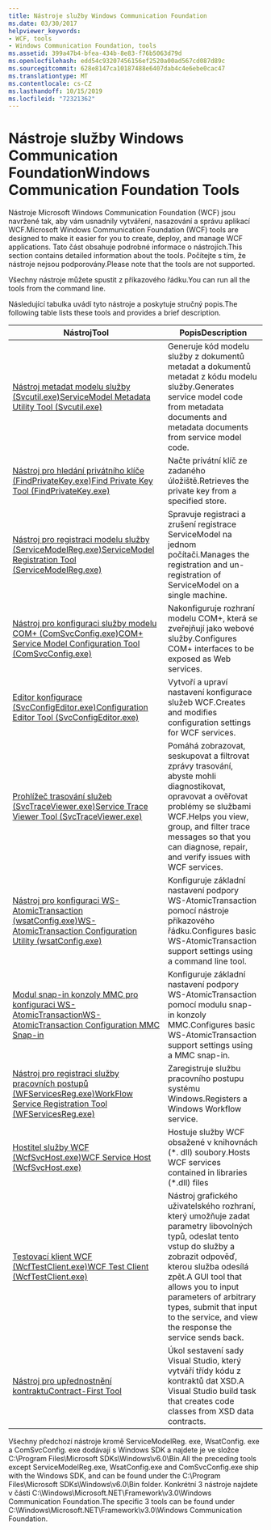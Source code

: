 ```yaml
---
title: Nástroje služby Windows Communication Foundation
ms.date: 03/30/2017
helpviewer_keywords:
- WCF, tools
- Windows Communication Foundation, tools
ms.assetid: 399a47b4-bfea-434b-8e83-f76b5063d79d
ms.openlocfilehash: edd54c93207456156ef2520a00ad567cd087d89c
ms.sourcegitcommit: 628e8147ca10187488e6407dab4c4e6ebe0cac47
ms.translationtype: MT
ms.contentlocale: cs-CZ
ms.lasthandoff: 10/15/2019
ms.locfileid: "72321362"
---
```

# <a name="windows-communication-foundation-tools"></a><span data-ttu-id="e9c89-102">Nástroje služby Windows Communication Foundation</span><span class="sxs-lookup"><span data-stu-id="e9c89-102">Windows Communication Foundation Tools</span></span>
<span data-ttu-id="e9c89-103">Nástroje Microsoft Windows Communication Foundation (WCF) jsou navržené tak, aby vám usnadnily vytváření, nasazování a správu aplikací WCF.</span><span class="sxs-lookup"><span data-stu-id="e9c89-103">Microsoft Windows Communication Foundation (WCF) tools are designed to make it easier for you to create, deploy, and manage WCF applications.</span></span> <span data-ttu-id="e9c89-104">Tato část obsahuje podrobné informace o nástrojích.</span><span class="sxs-lookup"><span data-stu-id="e9c89-104">This section contains detailed information about the tools.</span></span> <span data-ttu-id="e9c89-105">Počítejte s tím, že nástroje nejsou podporovány.</span><span class="sxs-lookup"><span data-stu-id="e9c89-105">Please note that the tools are not supported.</span></span>  
  
 <span data-ttu-id="e9c89-106">Všechny nástroje můžete spustit z příkazového řádku.</span><span class="sxs-lookup"><span data-stu-id="e9c89-106">You can run all the tools from the command line.</span></span>  
  
 <span data-ttu-id="e9c89-107">Následující tabulka uvádí tyto nástroje a poskytuje stručný popis.</span><span class="sxs-lookup"><span data-stu-id="e9c89-107">The following table lists these tools and provides a brief description.</span></span>  
  
|<span data-ttu-id="e9c89-108">Nástroj</span><span class="sxs-lookup"><span data-stu-id="e9c89-108">Tool</span></span>|<span data-ttu-id="e9c89-109">Popis</span><span class="sxs-lookup"><span data-stu-id="e9c89-109">Description</span></span>|  
|----------|-----------------|  
|[<span data-ttu-id="e9c89-110">Nástroj metadat modelu služby (Svcutil.exe)</span><span class="sxs-lookup"><span data-stu-id="e9c89-110">ServiceModel Metadata Utility Tool (Svcutil.exe)</span></span>](servicemodel-metadata-utility-tool-svcutil-exe.md)|<span data-ttu-id="e9c89-111">Generuje kód modelu služby z dokumentů metadat a dokumentů metadat z kódu modelu služby.</span><span class="sxs-lookup"><span data-stu-id="e9c89-111">Generates service model code from metadata documents and metadata documents from service model code.</span></span>|  
|[<span data-ttu-id="e9c89-112">Nástroj pro hledání privátního klíče (FindPrivateKey.exe)</span><span class="sxs-lookup"><span data-stu-id="e9c89-112">Find Private Key Tool (FindPrivateKey.exe)</span></span>](find-private-key-tool-findprivatekey-exe.md)|<span data-ttu-id="e9c89-113">Načte privátní klíč ze zadaného úložiště.</span><span class="sxs-lookup"><span data-stu-id="e9c89-113">Retrieves the private key from a specified store.</span></span>|  
|[<span data-ttu-id="e9c89-114">Nástroj pro registraci modelu služby (ServiceModelReg.exe)</span><span class="sxs-lookup"><span data-stu-id="e9c89-114">ServiceModel Registration Tool (ServiceModelReg.exe)</span></span>](servicemodelreg-exe.md)|<span data-ttu-id="e9c89-115">Spravuje registraci a zrušení registrace ServiceModel na jednom počítači.</span><span class="sxs-lookup"><span data-stu-id="e9c89-115">Manages the registration and un-registration of ServiceModel on a single machine.</span></span>|  
|[<span data-ttu-id="e9c89-116">Nástroj pro konfiguraci služby modelu COM+ (ComSvcConfig.exe)</span><span class="sxs-lookup"><span data-stu-id="e9c89-116">COM+ Service Model Configuration Tool (ComSvcConfig.exe)</span></span>](com-service-model-configuration-tool-comsvcconfig-exe.md)|<span data-ttu-id="e9c89-117">Nakonfiguruje rozhraní modelu COM+, která se zveřejňují jako webové služby.</span><span class="sxs-lookup"><span data-stu-id="e9c89-117">Configures COM+ interfaces to be exposed as Web services.</span></span>|  
|[<span data-ttu-id="e9c89-118">Editor konfigurace (SvcConfigEditor.exe)</span><span class="sxs-lookup"><span data-stu-id="e9c89-118">Configuration Editor Tool (SvcConfigEditor.exe)</span></span>](configuration-editor-tool-svcconfigeditor-exe.md)|<span data-ttu-id="e9c89-119">Vytvoří a upraví nastavení konfigurace služeb WCF.</span><span class="sxs-lookup"><span data-stu-id="e9c89-119">Creates and modifies configuration settings for WCF services.</span></span>|  
|[<span data-ttu-id="e9c89-120">Prohlížeč trasování služeb (SvcTraceViewer.exe)</span><span class="sxs-lookup"><span data-stu-id="e9c89-120">Service Trace Viewer Tool (SvcTraceViewer.exe)</span></span>](service-trace-viewer-tool-svctraceviewer-exe.md)|<span data-ttu-id="e9c89-121">Pomáhá zobrazovat, seskupovat a filtrovat zprávy trasování, abyste mohli diagnostikovat, opravovat a ověřovat problémy se službami WCF.</span><span class="sxs-lookup"><span data-stu-id="e9c89-121">Helps you view, group, and filter trace messages so that you can diagnose, repair, and verify issues with WCF services.</span></span>|  
|[<span data-ttu-id="e9c89-122">Nástroj pro konfiguraci WS-AtomicTransaction (wsatConfig.exe)</span><span class="sxs-lookup"><span data-stu-id="e9c89-122">WS-AtomicTransaction Configuration Utility (wsatConfig.exe)</span></span>](ws-atomictransaction-configuration-utility-wsatconfig-exe.md)|<span data-ttu-id="e9c89-123">Konfiguruje základní nastavení podpory WS-AtomicTransaction pomocí nástroje příkazového řádku.</span><span class="sxs-lookup"><span data-stu-id="e9c89-123">Configures basic WS-AtomicTransaction support settings using a command line tool.</span></span>|  
|[<span data-ttu-id="e9c89-124">Modul snap-in konzoly MMC pro konfiguraci WS-AtomicTransaction</span><span class="sxs-lookup"><span data-stu-id="e9c89-124">WS-AtomicTransaction Configuration MMC Snap-in</span></span>](ws-atomictransaction-configuration-mmc-snap-in.md)|<span data-ttu-id="e9c89-125">Konfiguruje základní nastavení podpory WS-AtomicTransaction pomocí modulu snap-in konzoly MMC.</span><span class="sxs-lookup"><span data-stu-id="e9c89-125">Configures basic WS-AtomicTransaction support settings using a MMC snap-in.</span></span>|  
|[<span data-ttu-id="e9c89-126">Nástroj pro registraci služby pracovních postupů (WFServicesReg.exe)</span><span class="sxs-lookup"><span data-stu-id="e9c89-126">WorkFlow Service Registration Tool (WFServicesReg.exe)</span></span>](workflow-service-registration-tool-wfservicesreg-exe.md)|<span data-ttu-id="e9c89-127">Zaregistruje službu pracovního postupu systému Windows.</span><span class="sxs-lookup"><span data-stu-id="e9c89-127">Registers a Windows Workflow service.</span></span>|  
|[<span data-ttu-id="e9c89-128">Hostitel služby WCF (WcfSvcHost.exe)</span><span class="sxs-lookup"><span data-stu-id="e9c89-128">WCF Service Host (WcfSvcHost.exe)</span></span>](wcf-service-host-wcfsvchost-exe.md)|<span data-ttu-id="e9c89-129">Hostuje služby WCF obsažené v knihovnách (\*. dll) soubory.</span><span class="sxs-lookup"><span data-stu-id="e9c89-129">Hosts WCF services contained in libraries (\*.dll) files</span></span>|  
|[<span data-ttu-id="e9c89-130">Testovací klient WCF (WcfTestClient.exe)</span><span class="sxs-lookup"><span data-stu-id="e9c89-130">WCF Test Client (WcfTestClient.exe)</span></span>](wcf-test-client-wcftestclient-exe.md)|<span data-ttu-id="e9c89-131">Nástroj grafického uživatelského rozhraní, který umožňuje zadat parametry libovolných typů, odeslat tento vstup do služby a zobrazit odpověď, kterou služba odesílá zpět.</span><span class="sxs-lookup"><span data-stu-id="e9c89-131">A GUI tool that allows you to input parameters of arbitrary types, submit that input to the service, and view the response the service sends back.</span></span>|  
|[<span data-ttu-id="e9c89-132">Nástroj pro upřednostnění kontraktu</span><span class="sxs-lookup"><span data-stu-id="e9c89-132">Contract-First Tool</span></span>](contract-first-tool.md)|<span data-ttu-id="e9c89-133">Úkol sestavení sady Visual Studio, který vytváří třídy kódu z kontraktů dat XSD.</span><span class="sxs-lookup"><span data-stu-id="e9c89-133">A Visual Studio build task that creates code classes from XSD data contracts.</span></span>|  
  
 <span data-ttu-id="e9c89-134">Všechny předchozí nástroje kromě ServiceModelReg. exe, WsatConfig. exe a ComSvcConfig. exe dodávají s Windows SDK a najdete je ve složce C:\Program Files\Microsoft SDKs\Windows\v6.0\Bin.</span><span class="sxs-lookup"><span data-stu-id="e9c89-134">All the preceding tools except ServiceModelReg.exe, WsatConfig.exe and ComSvcConfig.exe ship with the Windows SDK, and can be found under the C:\Program Files\Microsoft SDKs\Windows\v6.0\Bin folder.</span></span>  <span data-ttu-id="e9c89-135">Konkrétní 3 nástroje najdete v části C:\Windows\Microsoft.NET\Framework\v3.0\Windows Communication Foundation.</span><span class="sxs-lookup"><span data-stu-id="e9c89-135">The specific 3 tools can be found under C:\Windows\Microsoft.NET\Framework\v3.0\Windows Communication Foundation.</span></span>
